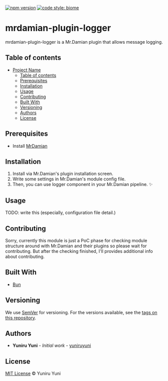 [![npm version](https://badge.fury.io/js/mrdamian-plugin-logger.svg)](https://badge.fury.io/js/mrdamian-plugin-logger)
[![code style: biome](https://img.shields.io/badge/code_style-biome-ff69b4.svg?style=flat-square)](https://github.com/biomejs/biome)

# mrdamian-plugin-logger

mrdamian-plugin-logger is a Mr.Damian plugin that allows message logging.

## Table of contents

- [Project Name](#project-name)
  - [Table of contents](#table-of-contents)
  - [Prerequisites](#prerequisites)
  - [Installation](#installation)
  - [Usage](#usage)
  - [Contributing](#contributing)
  - [Built With](#built-with)
  - [Versioning](#versioning)
  - [Authors](#authors)
  - [License](#license)

## Prerequisites

- Install [MrDamian](https://github.com/yuniruyuni/mrdamian)

## Installation

1. Install via Mr.Damian's plugin installation screen.
2. Write some settings in Mr.Damian's module config file.
3. Then, you can use logger component in your Mr.Damian pipeline. ✨

## Usage

TODO: write this (especially, configuration file detail.)

## Contributing

Sorry, currently this module is just a PoC phase for checking module structure around with Mr.Damian and their plugins so please wait for contributing.
But after the checking finished, I'll provides additional info about contributing.


## Built With

* [Bun](https://bun.sh/)

## Versioning

We use [SemVer](http://semver.org/) for versioning.
For the versions available, see the [tags on this repository](https://github.com/yuniruyuni/mrdamian-plugin-panel/tags).

## Authors

* **Yuniru Yuni** - *Initial work* - [yuniruyuni](https://github.com/yuniruyuni)

## License

[MIT License](https://andreasonny.mit-license.org/2019) © Yuniru Yuni
